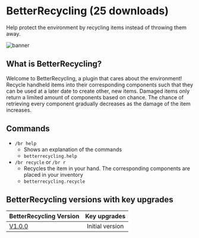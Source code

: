 # BetterRecycling (25 downloads)
Help protect the environment by recycling items instead of throwing them away.

![banner](https://user-images.githubusercontent.com/37398740/123597719-f9a07780-d7f3-11eb-853b-beb087aba863.jpg)
## What is BetterRecycling?
Welcome to BetterRecycling, a plugin that cares about the environment! Recycle handheld items into their corresponding components such that they can be used at a later date to create other, new items. Damaged items only return a limited amount of components based on chance. The chance of retrieving every component gradually decreases as the damage of the item increases.

## Commands
- `/br help`
  - Shows an explanation of the commands
  - `betterrecycling.help`
- `/br recycle` or `/br r`
  - Recycles the item in your hand. The corresponding components are placed in your inventory
  - `betterrecycling.recycle`

## BetterRecycling versions with key upgrades
| BetterRecycling Version        | Key upgrades           | 
| ------------- |:-------------:| 
| [V1.0.0](https://github.com/BetterPluginsSpigot/BetterRecycling/tree/v1.0.0)    | Initial version | 
